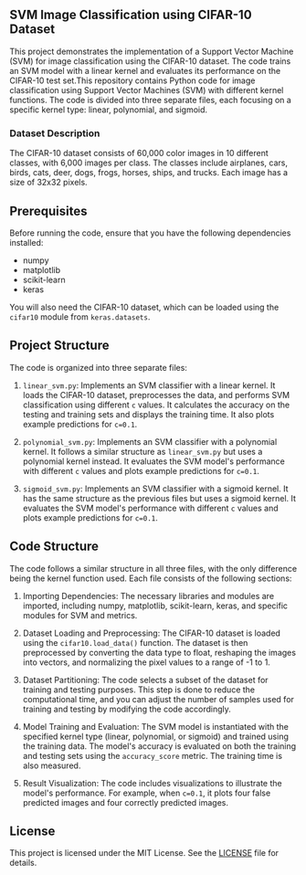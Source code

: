 ## SVM Image Classification using CIFAR-10 Dataset

This project demonstrates the implementation of a Support Vector Machine (SVM) for image classification using the CIFAR-10 dataset. The code trains an SVM model with a linear kernel and evaluates its performance on the CIFAR-10 test set.This repository contains Python code for image classification using Support Vector Machines (SVM) with different kernel functions. The code is divided into three separate files, each focusing on a specific kernel type: linear, polynomial, and sigmoid.

### Dataset Description

The CIFAR-10 dataset consists of 60,000 color images in 10 different classes, with 6,000 images per class. The classes include airplanes, cars, birds, cats, deer, dogs, frogs, horses, ships, and trucks. Each image has a size of 32x32 pixels.

## Prerequisites

Before running the code, ensure that you have the following dependencies installed:

- numpy
- matplotlib
- scikit-learn
- keras

You will also need the CIFAR-10 dataset, which can be loaded using the `cifar10` module from `keras.datasets`.

## Project Structure

The code is organized into three separate files:

1. `linear_svm.py`: Implements an SVM classifier with a linear kernel. It loads the CIFAR-10 dataset, preprocesses the data, and performs SVM classification using different `c` values. It calculates the accuracy on the testing and training sets and displays the training time. It also plots example predictions for `c=0.1`.

2. `polynomial_svm.py`: Implements an SVM classifier with a polynomial kernel. It follows a similar structure as `linear_svm.py` but uses a polynomial kernel instead. It evaluates the SVM model's performance with different `c` values and plots example predictions for `c=0.1`.

3. `sigmoid_svm.py`: Implements an SVM classifier with a sigmoid kernel. It has the same structure as the previous files but uses a sigmoid kernel. It evaluates the SVM model's performance with different `c` values and plots example predictions for `c=0.1`.

## Code Structure

The code follows a similar structure in all three files, with the only difference being the kernel function used. Each file consists of the following sections:

1. Importing Dependencies: The necessary libraries and modules are imported, including numpy, matplotlib, scikit-learn, keras, and specific modules for SVM and metrics.

2. Dataset Loading and Preprocessing: The CIFAR-10 dataset is loaded using the `cifar10.load_data()` function. The dataset is then preprocessed by converting the data type to float, reshaping the images into vectors, and normalizing the pixel values to a range of -1 to 1.

3. Dataset Partitioning: The code selects a subset of the dataset for training and testing purposes. This step is done to reduce the computational time, and you can adjust the number of samples used for training and testing by modifying the code accordingly.

4. Model Training and Evaluation: The SVM model is instantiated with the specified kernel type (linear, polynomial, or sigmoid) and trained using the training data. The model's accuracy is evaluated on both the training and testing sets using the `accuracy_score` metric. The training time is also measured.

5. Result Visualization: The code includes visualizations to illustrate the model's performance. For example, when `c=0.1`, it plots four false predicted images and four correctly predicted images.

## License

This project is licensed under the MIT License. See the [LICENSE](LICENSE) file for details.


